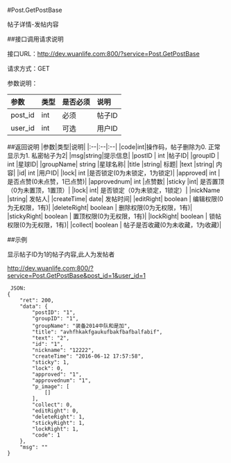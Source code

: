 #Post.GetPostBase

帖子详情-发帖内容

##接口调用请求说明

接口URL：http://dev.wuanlife.com:800/?service=Post.GetPostBase

请求方式：GET

参数说明：

|参数|类型|是否必须|说明|
|:--|:--|:--|:--|
|post_id|int|必须|帖子ID|
|user_id|int|可选|用户ID|

##返回说明
|参数|类型|说明|
|:--|:--|:--|
|code|int|操作码，帖子删除为0. 正常显示为1. 私密帖子为2|
|msg|string|提示信息|
|postID	|	int	|帖子ID|
|groupID	|	int	|星球ID|
|groupName|	string	|星球名称|
|title	|string|	标题|
|text	|string|	内容|
|id|	int	|用户ID|
|lock|    int |是否锁定(0为未锁定，1为锁定)|
|approved|	int	|是否点赞(0未点赞，1已点赞)|
|approvednum|	int	|点赞数|
|sticky   |int|    是否置顶（0为未置顶，1置顶）|
|lock|    int|   是否锁定（0为未锁定，1锁定）|
|nickName	|string|	发帖人|
|createTime|	date|	发帖时间|
|editRight|	boolean	|	编辑权限(0为无权限，1有)|
|deleteRight|	boolean	|	删除权限(0为无权限，1有)|
|stickyRight|	boolean	|	置顶权限(0为无权限，1有)|
|lockRight|	boolean	|	锁帖权限(0为无权限，1有)|
|collect| boolean |   帖子是否收藏(0为未收藏，1为收藏)|


##示例

显示帖子ID为1的帖子内容,此人为发帖者

http://dev.wuanlife.com:800/?service=Post.GetPostBase&post_id=1&user_id=1

     JSON:
    {
        "ret": 200,
        "data": {
            "postID": "1",
            "groupID": "1",
            "groupName": "装备2014中队和是加",
            "title": "avhfhkakfgaukufbakfbafbalfabif",
            "text": "2",
            "id": "1",
            "nickname": "12222",
            "createTime": "2016-06-12 17:57:58",
            "sticky": 1,
            "lock": 0,
            "approved": "1",
            "approvednum": "1",
            "p_image": [
                []
            ],
            "collect": 0,
            "editRight": 0,
            "deleteRight": 1,
            "stickyRight": 1,
            "lockRight": 1,
            "code": 1
        },
        "msg": ""
    }

